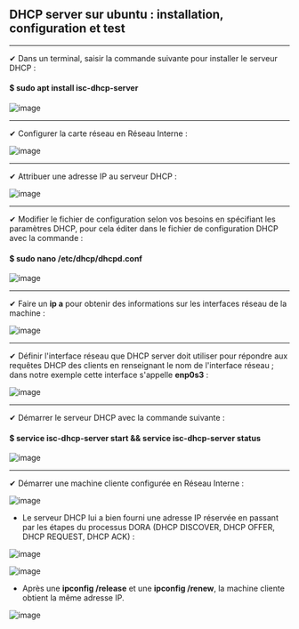 ## DHCP server sur ubuntu : installation, configuration et test   

***
✔ Dans un terminal, saisir la commande suivante pour installer le serveur DHCP :

#### $ sudo apt install isc-dhcp-server

![image](https://github.com/techerbeatrice/DHCP_ubuntu-server/assets/138071140/2a246765-c852-4752-a8e4-b81b976b86f2)

***
✔ Configurer la carte réseau en Réseau Interne :

![image](https://github.com/techerbeatrice/DHCP_ubuntu-server/assets/138071140/2883a7e2-7061-4ef0-8735-a0b9d98ce3a9)

***

✔ Attribuer une adresse IP au serveur DHCP :

![image](https://github.com/techerbeatrice/DHCP_ubuntu-server/assets/138071140/9243f085-f0e5-41b9-8239-9d9a330028af)

***

✔ Modifier le fichier de configuration selon vos besoins en spécifiant les paramètres DHCP, pour cela éditer dans le fichier de configuration DHCP avec la commande :
   
#### $ sudo nano /etc/dhcp/dhcpd.conf

![image](https://github.com/techerbeatrice/DHCP_ubuntu-server/assets/138071140/ffd2ffbf-c3bb-478c-9c71-ea19bcf4ebb9)

***

✔ Faire un **ip a** pour obtenir des informations sur les interfaces réseau de la machine :

![image](https://github.com/techerbeatrice/DHCP_ubuntu-server/assets/138071140/8cf15c8c-71cc-4fa9-981c-2106f97d0c39)

***

✔ Définir l'interface réseau que DHCP server doit utiliser pour répondre aux requêtes DHCP des clients en renseignant le nom de l'interface réseau ; dans notre exemple cette interface s'appelle **enp0s3** :

![image](https://github.com/techerbeatrice/DHCP_ubuntu-server/assets/138071140/7f5e2899-0186-4537-a577-143948b86fd7)

***

✔ Démarrer le serveur DHCP avec la commande suivante :

#### $ service isc-dhcp-server start && service isc-dhcp-server status

![image](https://github.com/techerbeatrice/DHCP_ubuntu-server/assets/138071140/6d8ef047-697e-45df-9027-bbff194f8c7b)

***

✔ Démarrer une machine cliente configurée en Réseau Interne :

![image](https://github.com/techerbeatrice/DHCP_ubuntu-server/assets/138071140/4ac5f870-1d16-4b40-b4ed-dcb5ae0d2d2a)

- Le serveur DHCP lui a bien fourni une adresse IP réservée en passant par les étapes du processus DORA  (DHCP DISCOVER, DHCP OFFER, DHCP REQUEST, DHCP ACK) :
  
![image](https://github.com/techerbeatrice/DHCP_ubuntu-server/assets/138071140/1e90e237-942e-4bdd-9d50-8c6383c1b7cc)

![image](https://github.com/techerbeatrice/DHCP_ubuntu-server/assets/138071140/91e87ded-4df2-4996-b3d0-a8079fca58ff)

- Après une **ipconfig /release** et une **ipconfig /renew**, la machine cliente obtient la même adresse IP.

![image](https://github.com/techerbeatrice/DHCP_ubuntu-server/assets/138071140/6053f2c1-e20d-43e2-80e9-a68c0f0af5bd)
